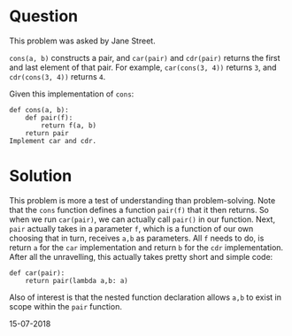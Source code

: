 # Question
This problem was asked by Jane Street.

`cons(a, b)` constructs a pair, and `car(pair)` and `cdr(pair)` returns the first and last element of that pair. For example, `car(cons(3, 4))` returns `3`, and `cdr(cons(3, 4))` returns `4`.

Given this implementation of `cons`:
```
def cons(a, b):
    def pair(f):
        return f(a, b)
    return pair
Implement car and cdr.
```

# Solution
This problem is more a test of understanding than problem-solving. Note that the `cons` function defines a function `pair(f)` that it then returns. So when we run `car(pair)`, we can actually call `pair()` in our function. Next, `pair` actually takes in a parameter `f`, which is a function of our own choosing that in turn, receives `a,b` as parameters. All `f` needs to do, is return `a` for the `car` implementation and return `b` for the `cdr` implementation. After all the unravelling, this actually takes pretty short and simple code:

```
def car(pair):
    return pair(lambda a,b: a)
```

Also of interest is that the nested function declaration allows `a,b` to exist in scope within the `pair` function.

15-07-2018
